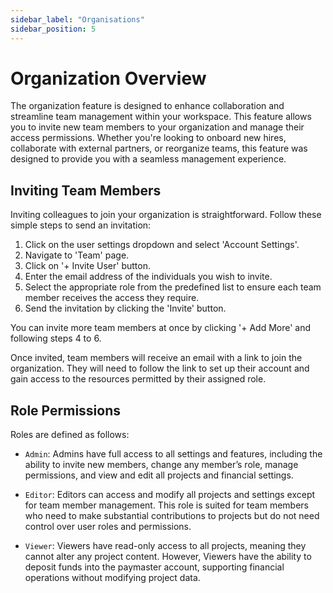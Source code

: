 ```yaml
---
sidebar_label: "Organisations"
sidebar_position: 5
---
```


# Organization Overview

The organization feature is designed to enhance collaboration and streamline team management within your workspace. 
This feature allows you to invite new team members to your organization and manage their access permissions. Whether you're looking to onboard new hires, collaborate with external partners, or reorganize teams, this feature was designed to provide you with a seamless management experience.

## Inviting Team Members

Inviting colleagues to join your organization is straightforward. Follow these simple steps to send an invitation:

1. Click on the user settings dropdown and select 'Account Settings'.
2. Navigate to 'Team' page.
3. Click on '+ Invite User' button.
4. Enter the email address of the individuals you wish to invite.
5. Select the appropriate role from the predefined list to ensure each team member receives the access they require.
6. Send the invitation by clicking the 'Invite' button.

You can invite more team members at once by clicking '+ Add More' and following steps 4 to 6.

Once invited, team members will receive an email with a link to join the organization. 
They will need to follow the link to set up their account and gain access to the resources permitted by their assigned role.

## Role Permissions

Roles are defined as follows:

- `Admin`: Admins have full access to all settings and features, including the ability to invite new members, change any member’s role, manage permissions, and view and edit all projects and financial settings.

- `Editor`: Editors can access and modify all projects and settings except for team member management. This role is suited for team members who need to make substantial contributions to projects but do not need control over user roles and permissions.

- `Viewer`: Viewers have read-only access to all projects, meaning they cannot alter any project content. However, Viewers have the ability to deposit funds into the paymaster account, supporting financial operations without modifying project data.
